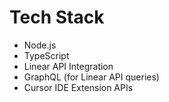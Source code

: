 # Tech Stack

- Node.js
- TypeScript
- Linear API Integration
- GraphQL (for Linear API queries)
- Cursor IDE Extension APIs 